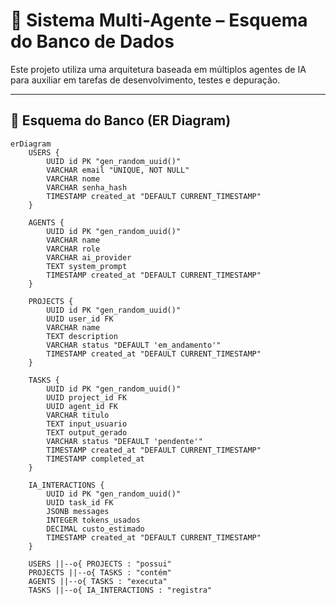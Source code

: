 # 🧠 Sistema Multi-Agente – Esquema do Banco de Dados

Este projeto utiliza uma arquitetura baseada em múltiplos agentes de IA para auxiliar em tarefas de desenvolvimento, testes e depuração.

---

## 📘 Esquema do Banco (ER Diagram)

```mermaid
erDiagram
    USERS {
        UUID id PK "gen_random_uuid()"
        VARCHAR email "UNIQUE, NOT NULL"
        VARCHAR nome
        VARCHAR senha_hash
        TIMESTAMP created_at "DEFAULT CURRENT_TIMESTAMP"
    }

    AGENTS {
        UUID id PK "gen_random_uuid()"
        VARCHAR name
        VARCHAR role
        VARCHAR ai_provider
        TEXT system_prompt
        TIMESTAMP created_at "DEFAULT CURRENT_TIMESTAMP"
    }

    PROJECTS {
        UUID id PK "gen_random_uuid()"
        UUID user_id FK
        VARCHAR name
        TEXT description
        VARCHAR status "DEFAULT 'em_andamento'"
        TIMESTAMP created_at "DEFAULT CURRENT_TIMESTAMP"
    }

    TASKS {
        UUID id PK "gen_random_uuid()"
        UUID project_id FK
        UUID agent_id FK
        VARCHAR titulo
        TEXT input_usuario
        TEXT output_gerado
        VARCHAR status "DEFAULT 'pendente'"
        TIMESTAMP created_at "DEFAULT CURRENT_TIMESTAMP"
        TIMESTAMP completed_at
    }

    IA_INTERACTIONS {
        UUID id PK "gen_random_uuid()"
        UUID task_id FK
        JSONB messages
        INTEGER tokens_usados
        DECIMAL custo_estimado
        TIMESTAMP created_at "DEFAULT CURRENT_TIMESTAMP"
    }

    USERS ||--o{ PROJECTS : "possui"
    PROJECTS ||--o{ TASKS : "contém"
    AGENTS ||--o{ TASKS : "executa"
    TASKS ||--o{ IA_INTERACTIONS : "registra"
